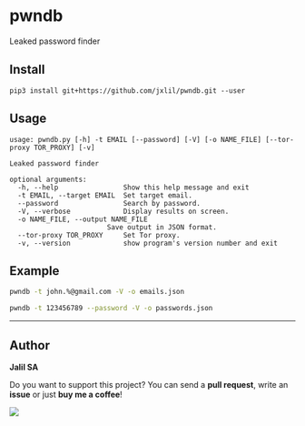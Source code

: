 # pwndb
Leaked password finder

## Install
```
pip3 install git+https://github.com/jxlil/pwndb.git --user
```

## Usage
```
usage: pwndb.py [-h] -t EMAIL [--password] [-V] [-o NAME_FILE] [--tor-proxy TOR_PROXY] [-v]

Leaked password finder

optional arguments:
  -h, --help                Show this help message and exit
  -t EMAIL, --target EMAIL  Set target email.
  --password                Search by password.
  -V, --verbose             Display results on screen.
  -o NAME_FILE, --output NAME_FILE
                        Save output in JSON format.
  --tor-proxy TOR_PROXY     Set Tor proxy.
  -v, --version             show program's version number and exit
```

## Example
```bash
pwndb -t john.%@gmail.com -V -o emails.json

pwndb -t 123456789 --password -V -o passwords.json
```

---

## Author

**Jalil SA**

Do you want to support this project? You can send a **pull request**, write an **issue** or just **buy me a coffee**!


<a href="https://www.buymeacoffee.com/jxlil" target="_blank"><img src="https://www.buymeacoffee.com/assets/img/guidelines/download-assets-sm-2.svg"></a>